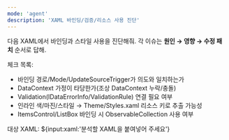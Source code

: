 ```yaml
---
mode: 'agent'
description: 'XAML 바인딩/검증/리소스 사용 진단'
---
```


다음 XAML에서 바인딩과 스타일 사용을 진단해줘. 각 이슈는 **원인 → 영향 → 수정 패치** 순서로 답해.

체크 목록:
- 바인딩 경로/Mode/UpdateSourceTrigger가 의도와 일치하는가
- DataContext 가정이 타당한가(조상 DataContext 누락/충돌)
- Validation(IDataErrorInfo/ValidationRule) 연결 필요 여부
- 인라인 색/마진/스타일 → Theme/Styles.xaml 리소스 키로 추출 가능성
- ItemsControl/ListBox 바인딩 시 ObservableCollection 사용 여부

대상 XAML:
${input:xaml:'분석할 XAML을 붙여넣어 주세요'}
